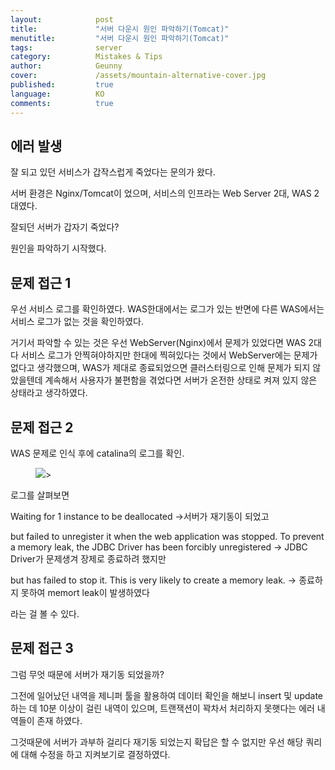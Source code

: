 ```yaml
---
layout:            post
title:             "서버 다운시 원인 파악하기(Tomcat)"
menutitle:         "서버 다운시 원인 파악하기(Tomcat)"
tags:              server
category:          Mistakes & Tips
author:            Geunny
cover:             /assets/mountain-alternative-cover.jpg
published:         true
language:          KO
comments:          true
---
```


## 에러 발생

잘 되고 있던 서비스가 갑작스럽게 죽었다는 문의가 왔다.

서버 환경은 Nginx/Tomcat이 었으며,
서비스의 인프라는 Web Server 2대, WAS 2대였다.

잘되던 서버가 갑자기 죽었다?

원인을 파악하기 시작했다.


## 문제 접근 1

우선 서비스 로그를 확인하였다. WAS한대에서는 로그가 있는 반면에 다른 WAS에서는 서비스 로그가 없는 것을 확인하였다.

거기서 파악할 수 있는 것은 우선 WebServer(Nginx)에서 문제가 있었다면 WAS 2대 다 서비스 로그가 안찍혀야하지만 한대에 찍혀있다는 것에서 WebServer에는 문제가 없다고 생각했으며, WAS가 제대로 종료되었으면 클러스터링으로 인해 문제가 되지 않았을텐데 계속해서 사용자가 불편함을 겪었다면 서버가 온전한 상태로 켜져 있지 않은 상태라고 생각하였다.


## 문제 접근 2

WAS 문제로 인식 후에 catalina의 로그를 확인.

<aside>
<figure>
<img src="{{ "/media/img/Mistakes/server_error01.png" | absolute_url }}" />>
</figure>
</aside>

로그를  살펴보면

Waiting for 1 instance to be deallocated ->서버가 재기동이 되었고

but failed to unregister it when the web application was stopped. To prevent a memory leak, the JDBC Driver has been forcibly unregistered -> JDBC Driver가 문제생겨 장제로 종료하려 했지만

but has failed to stop it. This is very likely to create a memory leak. -> 종료하지 못하여 memort leak이 발생하였다

라는 걸 볼 수 있다.

## 문제 접근 3

그럼 무엇 때문에 서버가 재기동 되었을까?

그전에 일어났던 내역을 제니퍼 툴을 활용하여 데이터 확인을 해보니 insert 및 update하는 데 10분 이상이  걸린 내역이 있으며, 트랜잭션이 꽉차서 처리하지 못햇다는 에러 내역들이 존재 하였다.

그것때문에 서버가 과부하 걸리다 재기동 되었는지 확답은 할 수 없지만 우선 해당 쿼리에 대해 수정을 하고 지켜보기로 결정하였다.
